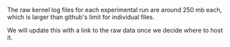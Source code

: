 The raw kernel log files for each experimental run are around 250 mb each, which is larger than github's limit for individual files.

We will update this with a link to the raw data once we decide where to host it.
